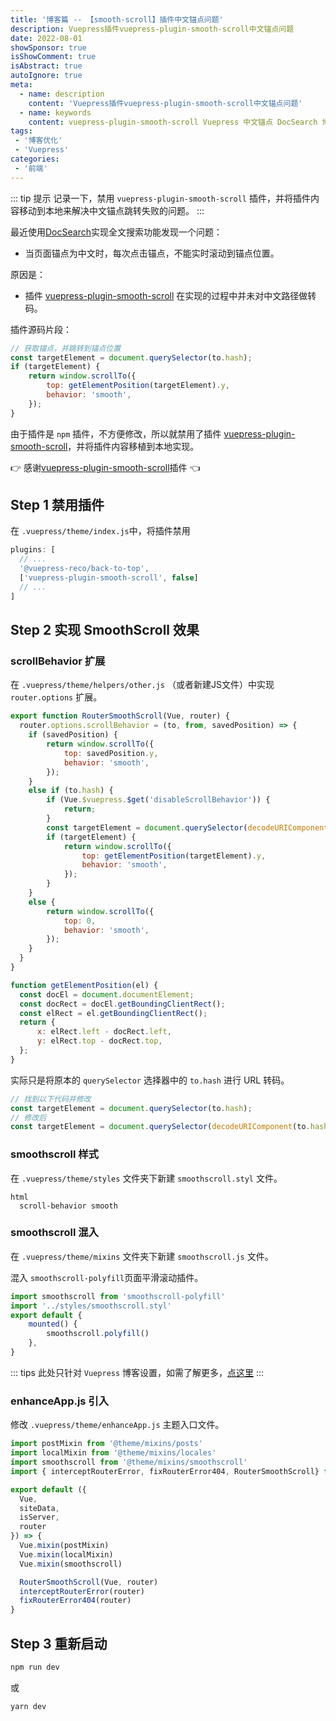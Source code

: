 ```yaml
---
title: '博客篇 -- 【smooth-scroll】插件中文锚点问题'
description: Vuepress插件vuepress-plugin-smooth-scroll中文锚点问题
date: 2022-08-01
showSponsor: true
isShowComment: true
isAbstract: true
autoIgnore: true
meta:
  - name: description
    content: 'Vuepress插件vuepress-plugin-smooth-scroll中文锚点问题'
  - name: keywords
    content: vuepress-plugin-smooth-scroll Vuepress 中文锚点 DocSearch 博客插件
tags:
 - '博客优化'
 - 'Vuepress'
categories: 
 - '前端'
---
```


::: tip 提示
记录一下，禁用 `vuepress-plugin-smooth-scroll` 插件，并将插件内容移动到本地来解决中文锚点跳转失败的问题。
:::

<!-- more -->

最近使用[DocSearch](https://github.com/algolia/docsearch)实现全文搜索功能发现一个问题：

- 当页面锚点为中文时，每次点击锚点，不能实时滚动到锚点位置。

原因是：

- 插件 [vuepress-plugin-smooth-scroll](https://www.npmjs.com/package/vuepress-plugin-smooth-scroll) 在实现的过程中并未对中文路径做转码。

插件源码片段：

```js
// 获取锚点，并跳转到锚点位置
const targetElement = document.querySelector(to.hash);
if (targetElement) {
    return window.scrollTo({
        top: getElementPosition(targetElement).y,
        behavior: 'smooth',
    });
}
```

由于插件是 `npm` 插件，不方便修改，所以就禁用了插件 [vuepress-plugin-smooth-scroll](https://www.npmjs.com/package/vuepress-plugin-smooth-scroll)，并将插件内容移植到本地实现。

:point_right: 感谢[vuepress-plugin-smooth-scroll](https://www.npmjs.com/package/vuepress-plugin-smooth-scroll)插件 :point_left:

## Step 1 禁用插件

在 `.vuepress/theme/index.js`中，将插件禁用
```js {4}
plugins: [
  // ...
  '@vuepress-reco/back-to-top',
  ['vuepress-plugin-smooth-scroll', false]
  // ...
]
```

## Step 2 实现 SmoothScroll 效果

### scrollBehavior 扩展

在 `.vuepress/theme/helpers/other.js` （或者新建JS文件）中实现 `router.options` 扩展。

```js {13}
export function RouterSmoothScroll(Vue, router) {
  router.options.scrollBehavior = (to, from, savedPosition) => {
    if (savedPosition) {
        return window.scrollTo({
            top: savedPosition.y,
            behavior: 'smooth',
        });
    }
    else if (to.hash) {
        if (Vue.$vuepress.$get('disableScrollBehavior')) {
            return;
        }
        const targetElement = document.querySelector(decodeURIComponent(to.hash));
        if (targetElement) {
            return window.scrollTo({
                top: getElementPosition(targetElement).y,
                behavior: 'smooth',
            });
        }
    }
    else {
        return window.scrollTo({
            top: 0,
            behavior: 'smooth',
        });
    }
  }
}

function getElementPosition(el) {
  const docEl = document.documentElement;
  const docRect = docEl.getBoundingClientRect();
  const elRect = el.getBoundingClientRect();
  return {
      x: elRect.left - docRect.left,
      y: elRect.top - docRect.top,
  };
}
```
实际只是将原本的 `querySelector` 选择器中的 `to.hash` 进行 URL 转码。

```js
// 找到以下代码并修改
const targetElement = document.querySelector(to.hash);
// 修改后
const targetElement = document.querySelector(decodeURIComponent(to.hash));
```

### smoothscroll 样式

在 `.vuepress/theme/styles` 文件夹下新建 `smoothscroll.styl` 文件。

```styl
html
  scroll-behavior smooth
```

### smoothscroll 混入

在 `.vuepress/theme/mixins` 文件夹下新建 `smoothscroll.js` 文件。

混入 `smoothscroll-polyfill`页面平滑滚动插件。
```js
import smoothscroll from 'smoothscroll-polyfill'
import '../styles/smoothscroll.styl'
export default {
    mounted() {
        smoothscroll.polyfill()
    },
}
```

::: tips
此处只针对 `Vuepress` 博客设置，如需了解更多，[点这里](https://blog.csdn.net/weixin_39888214/article/details/113567020)
:::

### enhanceApp.js 引入

修改 `.vuepress/theme/enhanceApp.js` 主题入口文件。

```js {3,4,14,16}
import postMixin from '@theme/mixins/posts'
import localMixin from '@theme/mixins/locales'
import smoothscroll from '@theme/mixins/smoothscroll'
import { interceptRouterError, fixRouterError404, RouterSmoothScroll} from '@theme/helpers/other'

export default ({
  Vue,
  siteData,
  isServer,
  router
}) => {
  Vue.mixin(postMixin)
  Vue.mixin(localMixin)
  Vue.mixin(smoothscroll)

  RouterSmoothScroll(Vue, router)
  interceptRouterError(router)
  fixRouterError404(router)
}
```

## Step 3 重新启动

```sh
npm run dev
```
或

```sh
yarn dev
```
